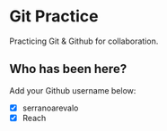 # Git Practice

Practicing Git &amp; Github for collaboration.

## Who has been here?

Add your Github username below:

- [x] serranoarevalo
- [x] Reach
